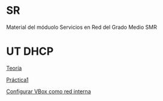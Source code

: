# SR
Material del móduolo Servicios en Red del Grado Medio SMR

# UT DHCP

[Teoría](./UT%20DHCP%20teoría.md)

[Práctica1](UT%20DHCP%20práctica.md)

[Configurar VBox como red interna](./UT_DHCP_configuracion_VBox.md)
